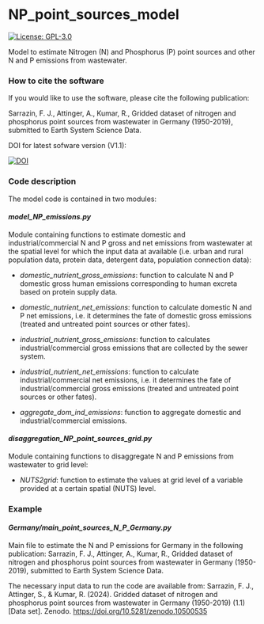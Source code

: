 # NP_point_sources_model
[![License: GPL-3.0](https://img.shields.io/badge/License-GPL3.0-yellow.svg)](https://www.gnu.org/licenses/gpl-3.0.en.html)

Model to estimate Nitrogen (N) and Phosphorus (P) point sources and other N and P emissions from wastewater. 

### How to cite the software

If you would like to use the software, please cite the following publication:

Sarrazin, F. J., Attinger, A., Kumar, R., Gridded dataset of nitrogen and phosphorus point sources from wastewater in Germany (1950-2019), submitted to Earth System Science Data.

DOI for latest sofware version (V1.1): 

[![DOI](https://zenodo.org/badge/DOI/10.5281/zenodo.10501238.svg)](https://doi.org/10.5281/zenodo.10501238)

### Code description

The model code is contained in two modules:

#### *model_NP_emissions.py*

Module containing functions to estimate domestic and industrial/commercial N and P gross and net emissions from wastewater at the spatial level for which the input data at available (i.e. urban and rural population data, protein data, detergent data, population connection data):

- *domestic_nutrient_gross_emissions*: function to calculate N and P domestic gross human emissions corresponding to human excreta based on protein supply data.

- *domestic_nutrient_net_emissions*: function to calculate domestic N and P net emissions, i.e. it determines the fate of domestic gross emissions (treated and untreated point sources or other fates).

- *industrial_nutrient_gross_emissions*: function to calculates industrial/commercial gross emissions that are collected by the sewer system.

- *industrial_nutrient_net_emissions*: function to calculate industrial/commercial net emissions, i.e. it determines the fate of industrial/commercial gross emissions (treated and untreated point sources or other fates).

- *aggregate_dom_ind_emissions*: function to aggregate domestic and industrial/commercial emissions. 

#### *disaggregation_NP_point_sources_grid.py*

Module containing functions to disaggregate N and P emissions from wastewater to grid level:

- *NUTS2grid*: function to estimate the values at grid level of a variable provided at a certain spatial (NUTS) level.

### Example

#### *Germany/main_point_sources_N_P_Germany.py*

Main file to estimate the N and P emissions for Germany in the following publication: Sarrazin, F. J., Attinger, A., Kumar, R., Gridded dataset of nitrogen and phosphorus point sources from wastewater in Germany (1950-2019), submitted to Earth System Science Data. 

The necessary input data to run the code are available from: Sarrazin, F. J., Attinger, S., & Kumar, R. (2024). Gridded dataset of nitrogen and phosphorus point sources from wastewater in Germany (1950-2019) (1.1) [Data set]. Zenodo. https://doi.org/10.5281/zenodo.10500535
